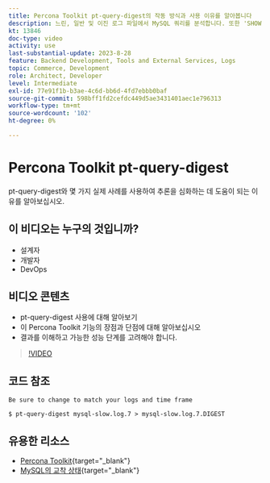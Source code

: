 ```yaml
---
title: Percona Toolkit pt-query-digest의 작동 방식과 사용 이유를 알아봅니다
description: 느린, 일반 및 이진 로그 파일에서 MySQL 쿼리를 분석합니다. 또한 'SHOW PROCESSLIST'의 쿼리와 tcpdump의 MySQL 프로토콜 데이터를 분석할 수 있습니다.
kt: 13846
doc-type: video
activity: use
last-substantial-update: 2023-8-28
feature: Backend Development, Tools and External Services, Logs
topic: Commerce, Development
role: Architect, Developer
level: Intermediate
exl-id: 77e91f1b-b3ae-4c6d-bb6d-4fd7ebbb0baf
source-git-commit: 598bff1fd2cefdc449d5ae3431401aec1e796313
workflow-type: tm+mt
source-wordcount: '102'
ht-degree: 0%

---
```


# Percona Toolkit pt-query-digest

pt-query-digest와 몇 가지 실제 사례를 사용하여 추론을 심화하는 데 도움이 되는 이유를 알아보십시오.

## 이 비디오는 누구의 것입니까?

- 설계자
- 개발자
- DevOps

## 비디오 콘텐츠

- pt-query-digest 사용에 대해 알아보기
- 이 Percona Toolkit 기능의 장점과 단점에 대해 알아보십시오
- 결과를 이해하고 가능한 성능 단계를 고려해야 합니다.

>[!VIDEO](https://video.tv.adobe.com/v/3452301?learn=on&captions=kor)

## 코드 참조

```MYSQL
Be sure to change to match your logs and time frame

$ pt-query-digest mysql-slow.log.7 > mysql-slow.log.7.DIGEST
```

## 유용한 리소스

- [Percona Toolkit](https://docs.percona.com/percona-toolkit/pt-query-digest.html){target="_blank"}
- [MySQL의 교착 상태](https://experienceleague.adobe.com/docs/commerce-knowledge-base/kb/troubleshooting/database/deadlocks-in-mysql.html?lang=ko){target="_blank"}
